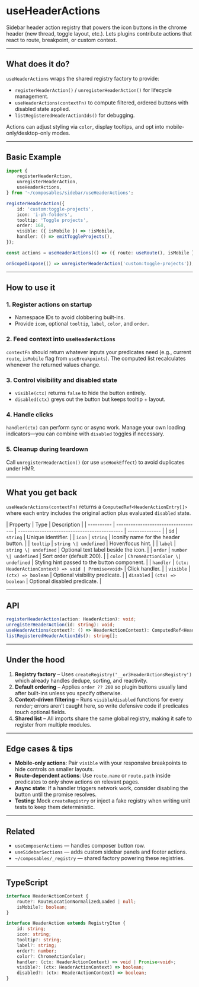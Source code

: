 # useHeaderActions

Sidebar header action registry that powers the icon buttons in the chrome header (new thread, toggle layout, etc.). Lets plugins contribute actions that react to route, breakpoint, or custom context.

---

## What does it do?

`useHeaderActions` wraps the shared registry factory to provide:

-   `registerHeaderAction()` / `unregisterHeaderAction()` for lifecycle management.
-   `useHeaderActions(contextFn)` to compute filtered, ordered buttons with disabled state applied.
-   `listRegisteredHeaderActionIds()` for debugging.

Actions can adjust styling via `color`, display tooltips, and opt into mobile-only/desktop-only modes.

---

## Basic Example

```ts
import {
    registerHeaderAction,
    unregisterHeaderAction,
    useHeaderActions,
} from '~/composables/sidebar/useHeaderActions';

registerHeaderAction({
    id: 'custom:toggle-projects',
    icon: 'i-ph-folders',
    tooltip: 'Toggle projects',
    order: 160,
    visible: ({ isMobile }) => !isMobile,
    handler: () => emitToggleProjects(),
});

const actions = useHeaderActions(() => ({ route: useRoute(), isMobile }));

onScopeDispose(() => unregisterHeaderAction('custom:toggle-projects'));
```

---

## How to use it

### 1. Register actions on startup

-   Namespace IDs to avoid clobbering built-ins.
-   Provide `icon`, optional `tooltip`, `label`, `color`, and `order`.

### 2. Feed context into `useHeaderActions`

`contextFn` should return whatever inputs your predicates need (e.g., current `route`, `isMobile` flag from `useBreakpoints`). The computed list recalculates whenever the returned values change.

### 3. Control visibility and disabled state

-   `visible(ctx)` returns `false` to hide the button entirely.
-   `disabled(ctx)` greys out the button but keeps tooltip + layout.

### 4. Handle clicks

`handler(ctx)` can perform sync or async work. Manage your own loading indicators—you can combine with `disabled` toggles if necessary.

### 5. Cleanup during teardown

Call `unregisterHeaderAction()` (or use `useHookEffect`) to avoid duplicates under HMR.

---

## What you get back

`useHeaderActions(contextFn)` returns a `ComputedRef<HeaderActionEntry[]>` where each entry includes the original action plus evaluated `disabled` state.

| Property   | Type                                | Description                                  |
| ---------- | ----------------------------------- | -------------------------------------------- | -------------- |
| `id`       | `string`                            | Unique identifier.                           |
| `icon`     | `string`                            | Iconify name for the header button.          |
| `tooltip`  | `string \| undefined`               | Hover/focus hint.                            |
| `label`    | `string \| undefined`               | Optional text label beside the icon.         |
| `order`    | `number \| undefined`               | Sort order (default 200).                    |
| `color`    | `ChromeActionColor \| undefined`    | Styling hint passed to the button component. |
| `handler`  | `(ctx: HeaderActionContext) => void | Promise<void>`                               | Click handler. |
| `visible`  | `(ctx) => boolean`                  | Optional visibility predicate.               |
| `disabled` | `(ctx) => boolean`                  | Optional disabled predicate.                 |

---

## API

```ts
registerHeaderAction(action: HeaderAction): void;
unregisterHeaderAction(id: string): void;
useHeaderActions(context?: () => HeaderActionContext): ComputedRef<HeaderActionEntry[]>;
listRegisteredHeaderActionIds(): string[];
```

---

## Under the hood

1. **Registry factory** – Uses `createRegistry('__or3HeaderActionsRegistry')` which already handles dedupe, sorting, and reactivity.
2. **Default ordering** – Applies `order ?? 200` so plugin buttons usually land after built-ins unless you specify otherwise.
3. **Context-driven filtering** – Runs `visible`/`disabled` functions for every render; errors aren’t caught here, so write defensive code if predicates touch optional fields.
4. **Shared list** – All imports share the same global registry, making it safe to register from multiple modules.

---

## Edge cases & tips

-   **Mobile-only actions**: Pair `visible` with your responsive breakpoints to hide controls on smaller layouts.
-   **Route-dependent actions**: Use `route.name` or `route.path` inside predicates to only show actions on relevant pages.
-   **Async state**: If a handler triggers network work, consider disabling the button until the promise resolves.
-   **Testing**: Mock `createRegistry` or inject a fake registry when writing unit tests to keep them deterministic.

---

## Related

-   `useComposerActions` — handles composer button row.
-   `useSidebarSections` — adds custom sidebar panels and footer actions.
-   `~/composables/_registry` — shared factory powering these registries.

---

## TypeScript

```ts
interface HeaderActionContext {
    route?: RouteLocationNormalizedLoaded | null;
    isMobile?: boolean;
}

interface HeaderAction extends RegistryItem {
    id: string;
    icon: string;
    tooltip?: string;
    label?: string;
    order?: number;
    color?: ChromeActionColor;
    handler: (ctx: HeaderActionContext) => void | Promise<void>;
    visible?: (ctx: HeaderActionContext) => boolean;
    disabled?: (ctx: HeaderActionContext) => boolean;
}
```
